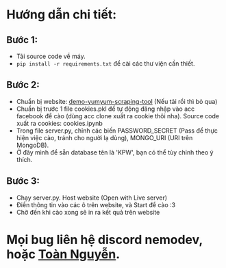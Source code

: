# Hướng dẫn chi tiết:
## Bước 1: 
- Tải source code về máy.
- `pip install -r requirements.txt` để cài các thư viện cần thiết.
## Bước 2:
- Chuẩn bị website: [demo-yumyum-scraping-tool](https://github.com/ifindnemo/demo-yumyum-scraping-tool) (Nếu tải rồi thì bỏ qua)
- Chuẩn bị trước 1 file cookies.pkl để tự động đăng nhập vào acc facebook để cào (dùng acc clone xuất ra cookie thôi nha). Source code xuất ra cookies: cookies.ipynb
- Trong file server.py, chỉnh các biến PASSWORD_SECRET (Pass để thực hiện việc cào, tránh cho người lạ dùng), MONGO_URI (URI trên MongoDB).
- Ở đây mình để sẵn database tên là 'KPW', bạn có thể tùy chỉnh theo ý thích.
## Bước 3:
- Chạy server.py. Host website (Open with Live server)
- Điền thông tin vào các ô trên website, và Start để cào :3
- Chờ đến khi cào xong sẽ in ra kết quả trên website
# Mọi bug liên hệ discord nemodev, hoặc [Toàn Nguyễn](https://www.facebook.com/toannguyen.8640/).
